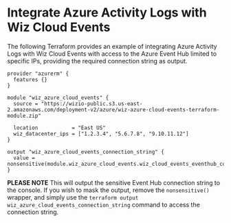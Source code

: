# Integrate Azure Activity Logs with Wiz Cloud Events

The following Terraform provides an example of integrating Azure Activity Logs with Wiz Cloud Events with access to the Azure Event Hub limited to specific IPs, providing the required connection string as output.

```hcl
provider "azurerm" {
  features {}
}

module "wiz_azure_cloud_events" {
  source = "https://wizio-public.s3.us-east-2.amazonaws.com/deployment-v2/azure/wiz-azure-cloud-events-terraform-module.zip"

  location           = "East US"
  wiz_datacenter_ips = ["1.2.3.4", "5.6.7.8", "9.10.11.12"]
}

output "wiz_azure_cloud_events_connection_string" {
  value = nonsensitive(module.wiz_azure_cloud_events.wiz_cloud_events_eventhub_connection_string)
}
```

**PLEASE NOTE** This will output the sensitive Event Hub connection string to the console. If you wish to mask the output, remove the `nonsensitive()` wrapper, and simply use the `terraform output wiz_azure_cloud_events_connection_string` command to access the connection string.
